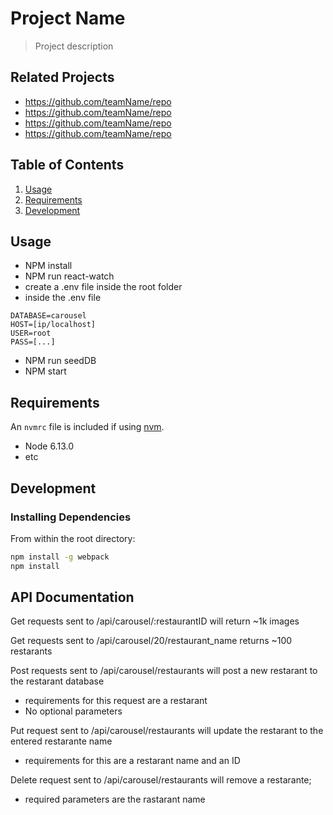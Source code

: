 # Project Name

> Project description

## Related Projects

  - https://github.com/teamName/repo
  - https://github.com/teamName/repo
  - https://github.com/teamName/repo
  - https://github.com/teamName/repo

## Table of Contents

1. [Usage](#Usage)
1. [Requirements](#requirements)
1. [Development](#development)

## Usage

- NPM install
- NPM run react-watch
- create a .env file inside the root folder
- inside the .env file 

```
DATABASE=carousel 
HOST=[ip/localhost]
USER=root
PASS=[...]
```

- NPM run seedDB
- NPM start

## Requirements

An `nvmrc` file is included if using [nvm](https://github.com/creationix/nvm).

- Node 6.13.0
- etc

## Development

### Installing Dependencies

From within the root directory:

```sh
npm install -g webpack
npm install
```

## API Documentation

Get requests sent to /api/carousel/:restaurantID will return ~1k images

Get requests sent to /api/carousel/20/restaurant_name returns ~100 restarants

Post requests sent to /api/carousel/restaurants will post a new restarant to the restarant database
  - requirements for this request are a restarant
  - No optional parameters

Put request sent to /api/carousel/restaurants will update the restarant to the entered restarante name
  - requirements for this are a restarant name and an ID

Delete request sent to /api/carousel/restaurants will remove a restarante;
  - required parameters are the rastarant name